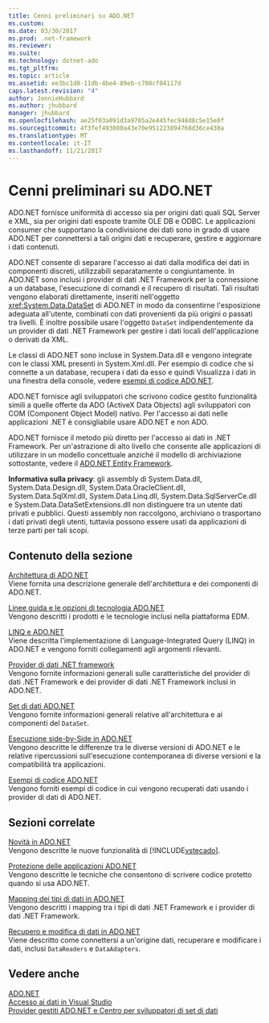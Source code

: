 ```yaml
---
title: Cenni preliminari su ADO.NET
ms.custom: 
ms.date: 03/30/2017
ms.prod: .net-framework
ms.reviewer: 
ms.suite: 
ms.technology: dotnet-ado
ms.tgt_pltfrm: 
ms.topic: article
ms.assetid: ee3bc1d8-11db-4be4-89eb-c708cf04117d
caps.latest.revision: "4"
author: JennieHubbard
ms.author: jhubbard
manager: jhubbard
ms.openlocfilehash: ae25f03a091d3a9705a2e445fec948d8c5e15e0f
ms.sourcegitcommit: 4f3fef493080a43e70e951223894768d36ce430a
ms.translationtype: MT
ms.contentlocale: it-IT
ms.lasthandoff: 11/21/2017
---
```

# <a name="adonet-overview"></a>Cenni preliminari su ADO.NET
ADO.NET fornisce uniformità di accesso sia per origini dati quali SQL Server e XML, sia per origini dati esposte tramite OLE DB e ODBC. Le applicazioni consumer che supportano la condivisione dei dati sono in grado di usare ADO.NET per connettersi a tali origini dati e recuperare, gestire e aggiornare i dati contenuti.  
  
 ADO.NET consente di separare l'accesso ai dati dalla modifica dei dati in componenti discreti, utilizzabili separatamente o congiuntamente. In ADO.NET sono inclusi i provider di dati .NET Framework per la connessione a un database, l'esecuzione di comandi e il recupero di risultati. Tali risultati vengono elaborati direttamente, inseriti nell'oggetto <xref:System.Data.DataSet> di ADO.NET in modo da consentirne l'esposizione adeguata all'utente, combinati con dati provenienti da più origini o passati tra livelli. È inoltre possibile usare l'oggetto `DataSet` indipendentemente da un provider di dati .NET Framework per gestire i dati locali dell'applicazione o derivati da XML.  
  
 Le classi di ADO.NET sono incluse in System.Data.dll e vengono integrate con le classi XML presenti in System.Xml.dll. Per esempio di codice che si connette a un database, recupera i dati da esso e quindi Visualizza i dati in una finestra della console, vedere [esempi di codice ADO.NET](../../../../docs/framework/data/adonet/ado-net-code-examples.md).  
  
 ADO.NET fornisce agli sviluppatori che scrivono codice gestito funzionalità simili a quelle offerte da ADO (ActiveX Data Objects) agli sviluppatori con COM (Component Object Model) nativo. Per l'accesso ai dati nelle applicazioni .NET è consigliabile usare ADO.NET e non ADO.  
  
 ADO.NET fornisce il metodo più diretto per l'accesso ai dati in .NET Framework. Per un'astrazione di alto livello che consente alle applicazioni di utilizzare in un modello concettuale anziché il modello di archiviazione sottostante, vedere il [ADO.NET Entity Framework](../../../../docs/framework/data/adonet/ef/index.md).  
  
 **Informativa sulla privacy**: gli assembly di System.Data.dll, System.Data.Design.dll, System.Data.OracleClient.dll, System.Data.SqlXml.dll, System.Data.Linq.dll, System.Data.SqlServerCe.dll e System.Data.DataSetExtensions.dll non distinguere tra un utente dati privati e pubblici.  Questi assembly non raccolgono, archiviano o trasportano i dati privati degli utenti, tuttavia possono essere usati da applicazioni di terze parti per tali scopi.  
  
## <a name="in-this-section"></a>Contenuto della sezione  
 [Architettura di ADO.NET](../../../../docs/framework/data/adonet/ado-net-architecture.md)  
 Viene fornita una descrizione generale dell'architettura e dei componenti di ADO.NET.  
  
 [Linee guida e le opzioni di tecnologia ADO.NET](../../../../docs/framework/data/adonet/ado-net-technology-options-and-guidelines.md)  
 Vengono descritti i prodotti e le tecnologie inclusi nella piattaforma EDM.  
  
 [LINQ e ADO.NET](../../../../docs/framework/data/adonet/linq-and-ado-net.md)  
 Viene descritta l'implementazione di Language-Integrated Query (LINQ) in ADO.NET e vengono forniti collegamenti agli argomenti rilevanti.  
  
 [Provider di dati .NET framework](../../../../docs/framework/data/adonet/data-providers.md)  
 Vengono fornite informazioni generali sulle caratteristiche del provider di dati .NET Framework e dei provider di dati .NET Framework inclusi in ADO.NET.  
  
 [Set di dati ADO.NET](../../../../docs/framework/data/adonet/ado-net-datasets.md)  
 Vengono fornite informazioni generali relative all'architettura e ai componenti del `DataSet`.  
  
 [Esecuzione side-by-Side in ADO.NET](../../../../docs/framework/data/adonet/side-by-side-execution.md)  
 Vengono descritte le differenze tra le diverse versioni di ADO.NET e le relative ripercussioni sull'esecuzione contemporanea di diverse versioni e la compatibilità tra applicazioni.  
  
 [Esempi di codice ADO.NET](../../../../docs/framework/data/adonet/ado-net-code-examples.md)  
 Vengono forniti esempi di codice in cui vengono recuperati dati usando i provider di dati di ADO.NET.  
  
## <a name="related-sections"></a>Sezioni correlate  
 [Novità in ADO.NET](../../../../docs/framework/data/adonet/whats-new.md)  
 Vengono descritte le nuove funzionalità di [!INCLUDE[vstecado](../../../../includes/vstecado-md.md)].  
  
 [Protezione delle applicazioni ADO.NET](../../../../docs/framework/data/adonet/securing-ado-net-applications.md)  
 Vengono descritte le tecniche che consentono di scrivere codice protetto quando si usa ADO.NET.  
  
 [Mapping dei tipi di dati in ADO.NET](../../../../docs/framework/data/adonet/data-type-mappings-in-ado-net.md)  
 Vengono descritti i mapping tra i tipi di dati .NET Framework e i provider di dati .NET Framework.  
  
 [Recupero e modifica di dati in ADO.NET](../../../../docs/framework/data/adonet/retrieving-and-modifying-data.md)  
 Viene descritto come connettersi a un'origine dati, recuperare e modificare i dati, inclusi `DataReaders` e `DataAdapters`.  
  
## <a name="see-also"></a>Vedere anche  
 [ADO.NET](../../../../docs/framework/data/adonet/index.md)  
 [Accesso ai dati in Visual Studio](/visualstudio/data-tools/accessing-data-in-visual-studio)  
 [Provider gestiti ADO.NET e Centro per sviluppatori di set di dati](http://go.microsoft.com/fwlink/?LinkId=217917)

